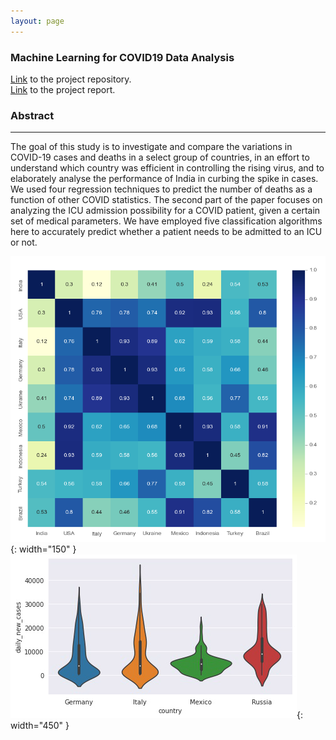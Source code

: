 ```yaml
---
layout: page
---
```



<h3><b>Machine Learning for COVID19 Data Analysis</b></h3>

[Link](https://github.com/patel-shivam/Covid-19-Analysis) to the project repository.   
[Link](/files/DS203_report.pdf) to the project report. 


### **Abstract**
-------------------------------------------------------------------

The goal of this study is to investigate and compare
the variations in COVID-19 cases and deaths in a select group of
countries, in an effort to understand which country was efficient
in controlling the rising virus, and to elaborately analyse the
performance of India in curbing the spike in cases. We used
four regression techniques to predict the number of deaths as
a function of other COVID statistics. The second part of the
paper focuses on analyzing the ICU admission possibility for a
COVID patient, given a certain set of medical parameters. We
have employed five classification algorithms here to accurately
predict whether a patient needs to be admitted to an ICU or
not.


![International Cases Correlation](/images/ds203_images/international_cases_correlation.png){: width="150" }
![Violin Plot](/images/ds203_images/violin_plot_Cases.png){: width="450" }

